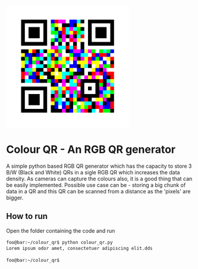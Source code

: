 ![Image of RGB QR](https://github.com/Azam31416/colour_qr/blob/main/colour_qr.png?raw=true)
# Colour QR - An RGB QR generator
A simple python based RGB QR generator which has the capacity to store 3 B/W (Black and White) QRs in a sigle RGB QR which increases the data density. As cameras can capture the colours also, it is a good thing that can be easily implemented. Possible use case can be - storing a big chunk of data in a QR and this QR can be scanned from a distance as the 'pixels' are bigger.

## How to run
Open the folder containing the code and run
```console
foo@bar:~/colour_qr$ python colour_qr.py
Lorem ipsum odor amet, consectetuer adipiscing elit.dds

foo@bar:~/colour_qr$
```
